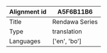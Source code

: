 |Alignment id | A5F6B11B6
| --- | --- 
|Title | Rendawa Series 
|Type | translation
|Languages | ['en', 'bo']